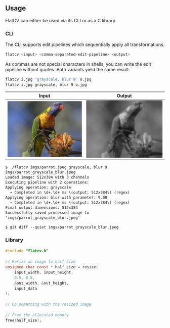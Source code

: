 ## Usage

FlatCV can either be used via its CLI or as a C library.


### CLI

The CLI supports edit pipelines which sequentially apply all transformations.

```sh
flatcv <input> <comma-separated-edit-pipeline> <output>
```

As commas are not special characters in shells,
you can write the edit pipeline without quotes.
Both variants yield the same result:

```sh
flatcv i.jpg 'grayscale, blur 9' o.jpg
flatcv i.jpg grayscale, blur 9 o.jpg
```

Input | Output
------|--------
![](imgs/parrot.jpeg) | ![](imgs/parrot_grayscale_blur.jpeg)

```scrut
$ ./flatcv imgs/parrot.jpeg grayscale, blur 9 imgs/parrot_grayscale_blur.jpeg
Loaded image: 512x384 with 3 channels
Executing pipeline with 2 operations:
Applying operation: grayscale
  → Completed in \d+.\d+ ms \(output: 512x384\) (regex)
Applying operation: blur with parameter: 9.00
  → Completed in \d+.\d+ ms \(output: 512x384\) (regex)
Final output dimensions: 512x384
Successfully saved processed image to 'imgs/parrot_grayscale_blur.jpeg'
```

```scrut
$ git diff --quiet imgs/parrot_grayscale_blur.jpeg
```


### Library

```c
#include "flatcv.h"

// Resize an image to half size
unsigned char const * half_size = resize(
    input_width, input_height,
    0.5, 0.5,
    &out_width, &out_height,
    input_data
);

// Do something with the resized image

// Free the allocated memory
free(half_size);
```
